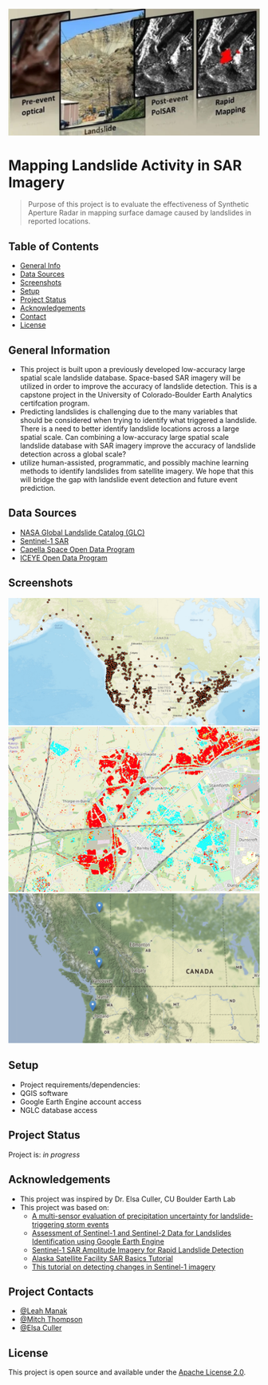 ![Banner](https://github.com/mthomp89/landslide-detect/blob/main/banner.png)

# Mapping Landslide Activity in SAR Imagery
> Purpose of this project is to evaluate the effectiveness of Synthetic Aperture Radar in mapping surface damage caused by landslides in reported locations. 


## Table of Contents
* [General Info](#general-information)
* [Data Sources](#data-sources)
* [Screenshots](#screenshots)
* [Setup](#setup)
* [Project Status](#project-status)
* [Acknowledgements](#acknowledgements)
* [Contact](#project-contacts)
* [License](#license)


## General Information
- This project is built upon a previously developed low-accuracy large spatial scale landslide database. Space-based SAR imagery will be utilized in order to improve the accuracy of landslide detection. This is a capstone project in the University of Colorado-Boulder Earth Analytics certifcation program. 
- Predicting  landslides is challenging  due to the many variables that should be considered when trying to identify what triggered a landslide. There is a need to better identify landslide locations across a large spatial scale. Can combining a low-accuracy large spatial scale landslide database with SAR imagery  improve the accuracy of landslide detection across a global scale?
- utilize human-assisted, programmatic, and possibly machine learning methods to identify landslides from satellite imagery. We hope that this will bridge the gap with landslide event detection and future event prediction. 


## Data Sources
- [NASA Global Landslide Catalog (GLC)](https://data.nasa.gov/Earth-Science/Global-Landslide-Catalog/h9d8-neg4)
- [Sentinel-1 SAR](https://sentinel.esa.int/web/sentinel/user-guides/sentinel-1-sar)
- [Capella Space Open Data Program](https://www.capellaspace.com/)
- [ICEYE Open Data Program](https://www.iceye.com/)


## Screenshots
![Nasa Global Landslide Catalog (NGLC) - North America](https://github.com/mthomp89/landslide-detect/blob/main/nglc_n_america.png)
![Detecting changes in Sentinel-1 imagery](https://github.com/mthomp89/landslide-detect/blob/main/change_detect.png)
![Here are 4 out of our 230 Verified Landslide Locations](https://github.com/mthomp89/landslide-detect/blob/main/4_locations.png)


## Setup
- Project requirements/dependencies: <!-- insert environment.yml -->
- QGIS software
- Google Earth Engine account access
- NGLC database access


## Project Status
Project is: _in progress_ 

<!-- ## Room for Improvement
Include areas you believe need improvement / could be improved. Also add TODOs for future development.

Room for improvement:
- Improvement to be done 1
- Improvement to be done 2

To do:
- Feature to be added 1
- Feature to be added 2
-->


## Acknowledgements
- This project was inspired by Dr. Elsa Culler, CU Boulder Earth Lab
- This project was based on:
    - [A multi-sensor evaluation of precipitation uncertainty for landslide-triggering storm events](https://onlinelibrary.wiley.com/doi/full/10.1002/hyp.14260)
    - [Assessment of Sentinel-1 and Sentinel-2 Data for Landslides Identification using Google Earth Engine](https://ieeexplore.ieee.org/abstract/document/9688356)
    - [Sentinel-1 SAR Amplitude Imagery for Rapid Landslide Detection](https://www.mdpi.com/2072-4292/11/7/760)
    - [Alaska Satellite Facility SAR Basics Tutorial](https://step.esa.int/docs/tutorials/S1TBX%20SAR%20Basics%20Tutorial.pdf) 
    - [This tutorial on detecting changes in Sentinel-1 imagery](https://developers.google.com/earth-engine/tutorials/community/detecting-changes-in-sentinel-1-imagery-pt-1)


## Project Contacts
- [@Leah Manak](mailto:leah.manak@gmail.com)
- [@Mitch Thompson](mailto:mitchell.thompson-1@colorado.edu)
- [@Elsa Culler](mailto:eculler@gmail.com)


## License
This project is open source and available under the [Apache License 2.0](https://github.com/mthomp89/landslide-detect/blob/main/LICENSE).
